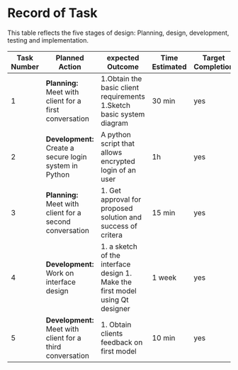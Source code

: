 
Record of Task
===============

This table reflects the five stages of design: Planning, design, development, testing and implementation.

| Task Number |  Planned Action |  expected Outcome  | Time Estimated | Target Completion | Criteria |
|-------------|-----------------|--------------------|----------------|-------------------|----------|
|     1       | **Planning:** Meet with client for a first conversation | 1.Obtain the basic client requirements 1.Sketch basic system diagram | 30 min |    yes         | A   |
|     2       | **Development:** Create a secure login system in Python| A python script that allows encrypted login of an user| 1h| yes |A|
|     3       | **Planning:** Meet with client for a second conversation| 1. Get approval for proposed solution and success of critera | 15 min |  yes  | A |
|     4       |  **Development:** Work on interface design | 1. a sketch of the interface design 1. Make the first model using Qt designer| 1 week | yes | A |
|      5      | **Development:** Meet with client for a third conversation | 1. Obtain clients feedback on first model | 10 min |yes| A  |
